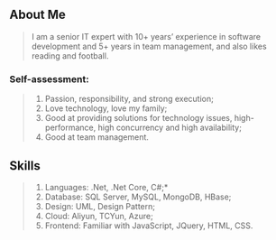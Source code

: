 ## About Me

> I am a senior IT expert with 10+ years’ experience in software development and 5+ years in team management, and also likes reading and football. 

### Self-assessment: 
> 1. Passion, responsibility, and strong execution;
> 2. Love technology, love my family;
> 3. Good at providing solutions for technology issues, high-performance, high concurrency and high availability;
> 4. Good at team management. 

## Skills

> 1. Languages: .Net, .Net Core, C#;*
> 2. Database: SQL Server, MySQL, MongoDB, HBase;
> 3. Design: UML, Design Pattern;
> 4. Cloud: Aliyun, TCYun, Azure;
> 5. Frontend: Familiar with JavaScript, JQuery, HTML, CSS.
